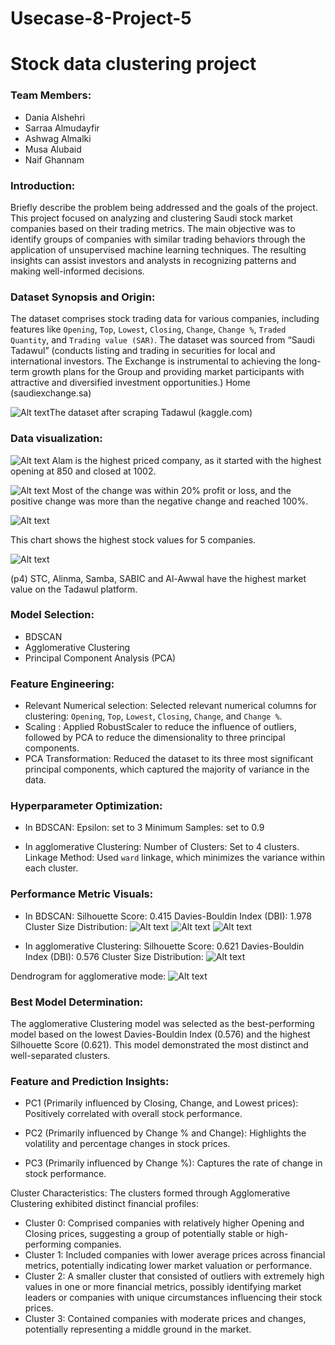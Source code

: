 # Usecase-8-Project-5

# Stock data clustering project 

### Team Members: 
- Dania Alshehri
- Sarraa Almudayfir 
- Ashwag Almalki 
- Musa Alubaid
- Naif  Ghannam

### Introduction: 
Briefly describe the problem being addressed and the goals of the project. 
This project focused on analyzing and clustering Saudi stock market companies based on their trading metrics. The main objective was to identify groups of companies with similar trading behaviors through the application of unsupervised machine learning techniques. The resulting insights can assist investors and analysts in recognizing patterns and making well-informed decisions. 

### Dataset Synopsis and Origin: 
The dataset comprises stock trading data for various companies, including features like `Opening`, `Top`, `Lowest`, `Closing`, `Change`, `Change %`, `Traded Quantity`, and `Trading value (SAR)`. The dataset was sourced from “Saudi Tadawul” (conducts listing and trading in securities for local and international investors. The Exchange is instrumental to achieving the long-term growth plans for the Group and providing market participants with attractive and diversified investment opportunities.)
Home (saudiexchange.sa)


![Alt text](p6.png)The dataset after scraping
Tadawul (kaggle.com)


### Data visualization: 
![Alt text](p1.png)
Alam is the highest priced company, as it started with the highest opening at 850 and closed at 1002.

![Alt text](p2.png)
Most of the change was within 20% profit or loss, and the positive change was more than the negative change and reached 100%.

![Alt text](p3.png)

This chart shows the highest stock values for 5 companies. 

![Alt text](p4.png)

(p4)
STC, Alinma, Samba, SABIC and Al-Awwal have the highest market value on the Tadawul platform.

### Model Selection:
- BDSCAN
- Agglomerative Clustering
- Principal Component Analysis (PCA)

### Feature Engineering:
- Relevant Numerical selection: Selected relevant numerical columns for clustering: `Opening`, `Top`, `Lowest`, `Closing`, `Change`, and `Change %`. 
- Scaling : Applied RobustScaler to reduce the influence of outliers, followed by PCA to reduce the dimensionality to three principal components.
- PCA Transformation: Reduced the dataset to its three most significant principal components, which captured the majority of variance in the data.


### Hyperparameter Optimization:
- In BDSCAN:
Epsilon: set to 3
Minimum Samples: set to  0.9

- In agglomerative Clustering: 
Number of Clusters: Set to 4 clusters.
Linkage Method: Used `ward` linkage, which minimizes the variance within each cluster.

### Performance Metric Visuals:
- In BDSCAN:
Silhouette Score: 0.415
Davies-Bouldin Index (DBI): 1.978
Cluster Size Distribution:
![Alt text](p6.png)
![Alt text](p7.png)
![Alt text](p8.png)

- In agglomerative Clustering:
Silhouette Score: 0.621 
Davies-Bouldin Index (DBI): 0.576
Cluster Size Distribution:
![Alt text](p9.png)

Dendrogram for agglomerative mode:
![Alt text](p9.png)

### Best Model Determination:
The agglomerative Clustering model was selected as the best-performing model based on the lowest Davies-Bouldin Index (0.576) and the highest Silhouette Score (0.621). This model demonstrated the most distinct and well-separated clusters.

### Feature and Prediction Insights:
- PC1 (Primarily influenced by Closing, Change, and Lowest prices): Positively correlated with overall stock performance.

- PC2 (Primarily influenced by Change % and Change): Highlights the volatility and percentage changes in stock prices.

- PC3 (Primarily influenced by Change %): Captures the rate of change in stock performance.


Cluster Characteristics: The clusters formed through Agglomerative Clustering exhibited distinct financial profiles:

- Cluster 0: Comprised companies with relatively higher Opening and Closing prices, suggesting a group of potentially stable or high-performing companies.
- Cluster 1: Included companies with lower average prices across financial metrics, potentially indicating lower market valuation or performance.
- Cluster 2: A smaller cluster that consisted of outliers with extremely high values in one or more financial metrics, possibly identifying market leaders or companies with unique circumstances influencing their stock prices.
- Cluster 3: Contained companies with moderate prices and changes, potentially representing a middle ground in the market.








  



